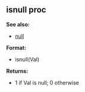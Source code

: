 ## isnull proc
**See also:**
*   [null](/DM/null)
<!-- -->
**Format:**
*   isnull(Val)
<!-- -->
**Returns:**
*   1 if Val is null; 0 otherwise
